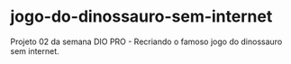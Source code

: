 # jogo-do-dinossauro-sem-internet
Projeto 02 da semana DIO PRO - Recriando o famoso jogo do dinossauro sem internet.
